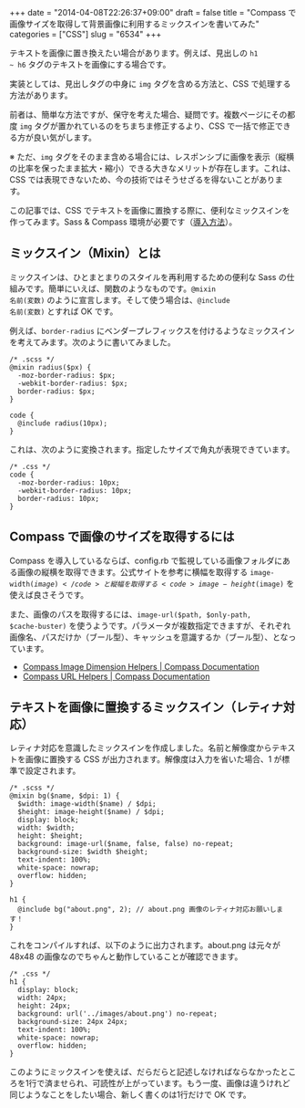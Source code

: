 +++
date = "2014-04-08T22:26:37+09:00"
draft = false
title = "Compass で画像サイズを取得して背景画像に利用するミックスインを書いてみた"
categories = ["CSS"]
slug = "6534"
+++

テキストを画像に置き換えたい場合があります。例えば、見出しの <code>h1 ~ h6</code> タグのテキストを画像にする場合です。

実装としては、見出しタグの中身に <code>img</code> タグを含める方法と、CSS で処理する方法があります。

前者は、簡単な方法ですが、保守を考えた場合、疑問です。複数ページにその都度 <code>img</code> タグが置かれているのをちまちま修正するより、CSS で一括で修正できる方が良い気がします。

※ ただ、<code>img</code> タグをそのまま含める場合には、レスポンシブに画像を表示（縦横の比率を保ったまま拡大・縮小）できる大きなメリットが存在します。これは、CSS では表現できないため、今の技術ではそうせざるを得ないことがあります。

この記事では、CSS でテキストを画像に置換する際に、便利なミックスインを作ってみます。Sass & Compass 環境が必要です（<a href="http://rakuishi.com/archives/6519">導入方法</a>）。

<h2>ミックスイン（Mixin）とは</h2>

ミックスインは、ひとまとまりのスタイルを再利用するための便利な Sass の仕組みです。簡単にいえば、関数のようなものです。<code>@mixin 名前(変数)</code> のように宣言します。そして使う場合は、<code>@include 名前(変数)</code> とすれば OK です。

例えば、<code>border-radius</code> にベンダープレフィックスを付けるようなミックスインを考えてみます。次のように書いてみました。

<pre><code>/* .scss */
@mixin radius($px) {
  -moz-border-radius: $px;
  -webkit-border-radius: $px;
  border-radius: $px;
}

code {
  @include radius(10px);
}</code></pre>

これは、次のように変換されます。指定したサイズで角丸が表現できています。

<pre><code>/* .css */
code {
  -moz-border-radius: 10px;
  -webkit-border-radius: 10px;
  border-radius: 10px;
}</code></pre>

<h2>Compass で画像のサイズを取得するには</h2>

Compass を導入しているならば、config.rb で監視している画像フォルダにある画像の縦横を取得できます。公式サイトを参考に横幅を取得する <code>image-width($image)</code> と縦幅を取得する <code>image-height($image)</code> を使えば良さそうです。

また、画像のパスを取得するには、<code>image-url($path, $only-path, $cache-buster)</code> を使うようです。パラメータが複数指定できますが、それぞれ画像名、パスだけか（ブール型）、キャッシュを意識するか（ブール型）、となっています。

<ul><li><a href="http://compass-style.org/reference/compass/helpers/image-dimensions/" target="_blank">Compass Image Dimension Helpers | Compass Documentation</a></li>
<li><a href="http://compass-style.org/reference/compass/helpers/urls/" target="_blank">Compass URL Helpers | Compass Documentation</a></li></ul>

<h2>テキストを画像に置換するミックスイン（レティナ対応）</h2>

レティナ対応を意識したミックスインを作成しました。名前と解像度からテキストを画像に置換する CSS が出力されます。解像度は入力を省いた場合、1 が標準で設定されます。

<pre><code>/* .scss */
@mixin bg($name, $dpi: 1) {
  $width: image-width($name) / $dpi;
  $height: image-height($name) / $dpi;
  display: block;
  width: $width;
  height: $height;
  background: image-url($name, false, false) no-repeat;
  background-size: $width $height;
  text-indent: 100%;
  white-space: nowrap;
  overflow: hidden;
}

h1 {
  @include bg("about.png", 2); // about.png 画像のレティナ対応お願いします！
}
</code></pre>

これをコンパイルすれば、以下のように出力されます。about.png は元々が 48x48 の画像なのでちゃんと動作していることが確認できます。

<pre><code>/* .css */
h1 {
  display: block;
  width: 24px;
  height: 24px;
  background: url('../images/about.png') no-repeat;
  background-size: 24px 24px;
  text-indent: 100%;
  white-space: nowrap;
  overflow: hidden;
}
</code></pre>

このようにミックスインを使えば、だらだらと記述しなければならなかったところを1行で済ませられ、可読性が上がっています。もう一度、画像は違うけれど同じようなことをしたい場合、新しく書くのは1行だけで OK です。
